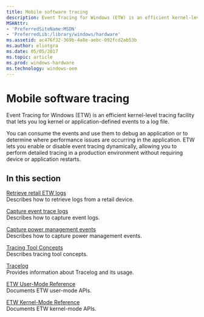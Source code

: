 ```yaml
---
title: Mobile software tracing
description: Event Tracing for Windows (ETW) is an efficient kernel-level tracing facility that lets you log kernel or application-defined events to a log file.
MSHAttr:
- 'PreferredSiteName:MSDN'
- 'PreferredLib:/library/windows/hardware'
ms.assetid: ac476f32-369b-4a8e-aebc-092fcd2ab53b
ms.author: eliotgra
ms.date: 05/05/2017
ms.topic: article
ms.prod: windows-hardware
ms.technology: windows-oem
---
```


# Mobile software tracing


Event Tracing for Windows (ETW) is an efficient kernel-level tracing facility that lets you log kernel or application-defined events to a log file.

You can consume the events and use them to debug an application or to determine where performance issues are occurring in the application. ETW lets you enable or disable event tracing dynamically, allowing you to perform detailed tracing in a production environment without requiring device or application restarts.

## In this section


<a href="" id="retrieve-retail-etw-logs"></a>[Retrieve retail ETW logs](retrieve-retail-etw-logs.md)  
Describes how to retrieve logs from a retail device.

<a href="" id="capture-event-trace-logs"></a>[Capture event trace logs](capture-event-trace-logs-on-windows-phone.md)  
Describes how to capture event logs.

<a href="" id="capture-power-management-events"></a>[Capture power management events](capture-power-management-events-on-windows-phone.md)  
Describes how to capture power management events.

<a href="" id="tracing-tool-concepts"></a>[Tracing Tool Concepts](http://msdn.microsoft.com/library/windows/hardware/ff553975.aspx)  
Describes tracing tool concepts.

<a href="" id="tracelog"></a>[Tracelog](http://msdn.microsoft.com/library/windows/hardware/ff552994.aspx)  
Provides information about Tracelog and its usage.

<a href="" id="etw-user-mode-reference"></a>[ETW User-Mode Reference](http://msdn.microsoft.com/library/windows/desktop/aa363802.aspx)  
Documents ETW user-mode APIs.

<a href="" id="etw-kernel-mode-reference"></a>[ETW Kernel-Mode Reference](http://msdn.microsoft.com/library/windows/hardware/ff545650.aspx)  
Documents ETW kernel-mode APIs.

 

 






